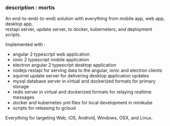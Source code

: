### description   : mortis

An end-to-end(-to-end) solution with everything from mobile app, web app, desktop app,  <br> restapi server, 
update server, to docker, kuberneters, and deployment scripts.

Implemented with :

 - angular 2 typescript web application
 - ionic 2 typescript mobile application
 - electron angular 2 typescript desktop application
 - nodejs restapi for serving data to the angular, ionic and electron clients
 - squirrel update server for delivering desktop application updates 
 - mysql database server in virtual and dockerized formats for primary storage
 - redis server in virtual and dockerized formats for relaying realtime messages
 - docker and kubernetes yml files for local development in minikube 
 - scripts for releasing to gcloud

Everything for targeting Web, iOS, Android, Windows, OSX, and Linux.   

